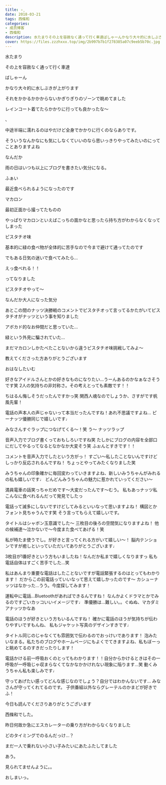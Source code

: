 ```yaml
---
title: ✧̥
date: 2018-03-21
tags: 西條和
categories: 
- 成员博客
- 西條和
description: 水たまりその上を容赦なく通って行く車達ばしゃーんかなり大々的に水しぶきが上がりますそれを...
cover: https://files.zzzhxxx.top/img/2b997b7b1f278385a07c9eeb5b70c.jpg 
---
```












水たまり









その上を容赦なく通って行く車達









ばしゃーん










かなり大々的に水しぶきが上がります












それをかかるかかからないかぎりぎりのゾーンで眺めてました













レインコート着てたらかかりに行っても良かったな〜


、










中途半端に濡れるのはやだけど全身でかかりに行くのならありです。











そういうなんかなにも気にしなくていいのなら思いっきりやってみたいのにってことありますよね








なんだか







雨の日はいつも以上にブログを書きたい気分になる。


















ふぁい







最近食べられるようになったのです






マカロン










最初正面から撮ってたものの









やっぱりマカロンといえばこっちの面かなと思ったら持ち方がわからなくなってしまった












ピスタチオ味











基本的に緑の食べ物が全体的に苦手なので今まで避けて通ってたのです











でもある日気の迷いで食べてみたら…




えっ食べれる！！










ってなりました







ピスタチオやって〜










なんだか大人になった気分









あとこの間のナッツ決勝戦のコメントでピスタチオって言ってるかたがいてピスタチオがナッツという事を知りました









アボカド的なお仲間だと思っていた…










緑という外見に騙されていた…









まだマカロンしかたべたことないから違うピスタチオ味挑戦してみよ〜









教えてくださった方ありがとうございます











おはなしたいむ






好きなアイドルさんとかの好きなものになりたい…うーんあるのかなぁなさそうです笑
2人の気持ちの非対称さ。その考えとっても素敵です！！






ちはるん悔しそうだったんですかっ笑
関西人魂なのでしょうか、さすがです帆風先輩！





電話の声本人の声じゃないって本当だったんですね！あれ不思議ですよね…
ピーナッツ優勝同じで嬉しいです♩







みなさんすぐラップにつなげてくる〜！笑
う〜
ナッツラップ




音声入力でブログ書くっておもしろいですね笑
たしかにブログの内容を全部口にだしてやるってなるとなかなか大変そう笑
ふぉんとすきです！！





コメントを音声入力でしたという方がっ！
すごい〜私したことないんですけどしっかり反応されるんですね！
ちょっとやってみたくなりました笑





みうちゃんの印象確かに毎回変わっていきますよね、新しいみうちゃんがみれるの私も嬉しいです♩
どんどんみうちゃんの魅力に惹かれていってください〜






満員電車の話笑っちゃだめです〜大変だったんです〜むう。
私もあっナッツ私こんなに食べれるんだって発見でしたっ






電話って滅多にしないですけどしてみるといいなって思いますよね！
構図とかフォント見ちゃうんです笑
そう言ってもらえて嬉しいです。





タイトルはシャボン玉意識でした〜
三枚目の後ろの空間気になりますよね！
他の候補達〜泣かないで〜今度また食べてあげる！笑







私が時たま使うでし。が好きと言ってくれる方がいて嬉しい〜！
脳内テンションですが癒しといっていただいてありがとうございます♩





3枚目が1番好きという方もいましたね！なんだか私まで嬉しくなりますっ
私も電話自体はすごく苦手でした…笑







私はあんまり重要な電話はしたことないですが電話緊張するのはとってもわかります！
だからこの前電話っていいなって思えて嬉しかったのです〜
カシューナッツはなかった…うう。今度探してみます！





運転中に電話…Bluetoothがあればできるんですね！
なんかよくドラマとかでみるのですごいカッコいいイメージです♩
準優勝は…難しい。。ぐぬぬ、マカダミアナッツかなあ





電話のほうが好きという方もいるんですね！
確かに電話のほうが気持ちが伝わりやすいですもんね、
私もジャケット写真のデザインすきです♩





タイトル同じのじゃなくても雰囲気で伝わるのでおっけいであります！
泡みたいなまる。私たちのブログやホームページにもよくでてきますよね、私もぼーっと眺めてるのすきだったりします！








電話かける前一呼吸おくのとってもわかります！！自分からかけるときはその一呼吸が一呼吸じゃ収まらなくてなかなかかけれない現象に陥ります…笑
動くみうちゃん私も楽しみです♩









守ってあげたい感ってどんな感じなのでしょう？自分ではわかんないです…
みなさんが守ってくれてるのです。
子供番組以外ならグレーテルのかまどが好きでふ！





今日も読んでくださりありがとうございます









西條和でした。















昨日何故か急にエスカレーターの乗り方がわからなくなりました






どのタイミングでのるんだっけ…？








まだ一人で乗れない小さい子みたいにあたふたしてました







あう。





見られてませんように。。











おしまいっ。


